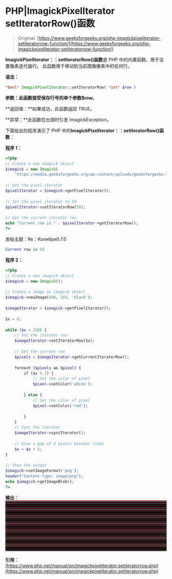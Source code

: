 # PHP|ImagickPixelIterator setIteratorRow()函数

> Original: [https://www.geeksforgeeks.org/php-imagickpixeliterator-setiteratorrow-function/](https://www.geeksforgeeks.org/php-imagickpixeliterator-setiteratorrow-function/)

**ImagickPixelIterator：：setIteratorRow()函数**是 PHP 中的内置函数，用于设置像素迭代器行。 此函数用于移动到当前图像像素中的任何行。

**语法：**

```php
*bool* ImagickPixelIterator::setIteratorRow( *int* $row )
```

**参数：**此函数接受保存行号的单个参数**$row**。

**返回值：**如果成功，此函数返回 TRUE。

**异常：**此函数在出错时引发 ImagickException。

下面给出的程序演示了 PHP 中的**ImagickPixelIterator：：setIteratorRow()函数**：

**程序 1：**

```php
<?php
// Create a new imagick object
$imagick = new Imagick(
    'https://media.geeksforgeeks.org/wp-content/uploads/geeksforgeeks-13.png');

// Get the pixel iterator
$pixelIterator = $imagick->getPixelIterator();

// Set the pixel iterator to 50
$pixelIterator->setIteratorRow(50);

// Get the current iterator row
echo "Current row is " . $pixelIterator->getIteratorRow();
?>
```

发帖主题：Re：Колибри0.7.0

```php
Current row is 50
```

**程序 2：**

```php
<?php
// Create a new imagick object
$imagick = new Imagick();

// Create a image on imagick object
$imagick->newImage(800, 250, 'black');

$imageIterator = $imagick->getPixelIterator();

$x = 0;

while ($x < 250) {
    // Set the iterator row
    $imageIterator->setIteratorRow($x);

    // Get the current row
    $pixels = $imageIterator->getCurrentIteratorRow();

    foreach ($pixels as $pixel) {
        if ($x % 2) {
            // Set the color of pixel
            $pixel->setColor('white');

        } else {
            // Set the color of pixel
            $pixel->setColor('red');

        }
    }
    // Sync the iterator
    $imageIterator->syncIterator();

    // Give a gap of 4 pixels between lines
    $x = $x + 5;
}

// Show the output
$imagick->setImageFormat('png');
header("Content-Type: image/png");
echo $imagick->getImageBlob();
?>
```

**输出：**
![](img/8bd2efcd22f65247a581ac358f933e1b.png)

**引用：**[https://www.php.net/manual/en/imagickpixeliterator.setiteratorrow.php](https://www.php.net/manual/en/imagickpixeliterator.setiteratorrow.php)